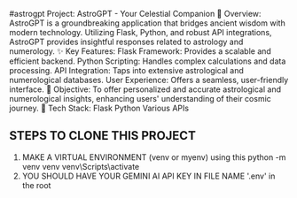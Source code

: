 #astrogpt
Project: AstroGPT - Your Celestial Companion
🌠 Overview: AstroGPT is a groundbreaking application that bridges ancient wisdom with modern technology. Utilizing Flask, Python, and robust API integrations, AstroGPT provides insightful responses related to astrology and numerology.
✨ Key Features:
Flask Framework: Provides a scalable and efficient backend.
Python Scripting: Handles complex calculations and data processing.
API Integration: Taps into extensive astrological and numerological databases.
User Experience: Offers a seamless, user-friendly interface.
🌌 Objective: To offer personalized and accurate astrological and numerological insights, enhancing users' understanding of their cosmic journey.
🔗 Tech Stack:
Flask
Python
Various APIs


## STEPS TO CLONE THIS PROJECT ##
1. MAKE A VIRTUAL ENVIRONMENT (venv or myenv)
   using this python -m venv venv
   venv\Scripts\activate
3. YOU SHOULD HAVE YOUR GEMINI AI API KEY IN FILE NAME '.env' in the root 
